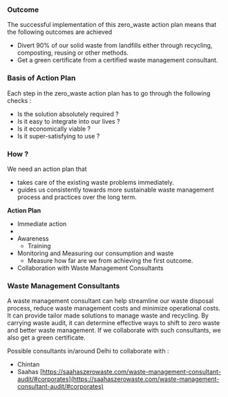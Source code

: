 
### Outcome 

The successful implementation of this zero_waste action plan means that the following outcomes are achieved
- Divert 90% of our solid waste from landfills either through recycling, composting, reusing or other methods.
- Get a green certificate from a certified waste management consultant. 
 
### Basis of Action Plan 

Each step in the zero_waste action plan has to go through the following checks :
- Is the solution absolutely required ? 
- Is it easy to integrate into our lives ? 
- Is it economically viable ?
- Is it super-satisfying to use ? 

### How ? 

We need an action plan that 
- takes care of the existing waste problems immediately. 
- guides us consistently towards more sustainable waste management process and practices over the long term. 

**Action Plan**

- Immediate action
- 
- Awareness 
	- Training
- Monitoring and Measuring our consumption and waste
	- Measure how far are we from achieving the first outcome.  
- Collaboration with Waste Management Consultants


### Waste Management Consultants 

A waste management consultant can help streamline our waste disposal process, reduce waste management costs and minimize operational costs. It can provide tailor made solutions to manage waste and recycling. By carrying waste audit, it can determine effective ways to shift to zero waste and better waste management. If we collaborate with such consultants, we also get a green certificate. 

Possible consultants in/around Delhi to collaborate with : 
- Chintan 
- Saahas [https://saahaszerowaste.com/waste-management-consultant-audit/#corporates](https://saahaszerowaste.com/waste-management-consultant-audit/#corporates)
<!--stackedit_data:
eyJoaXN0b3J5IjpbNTc2NDEwNDk4LDIwOTg5MDY1MzQsLTczNT
kxNzU3NCwtMTQ0NDYwNzcyMiwtMjA4ODc0NjYxMl19
-->